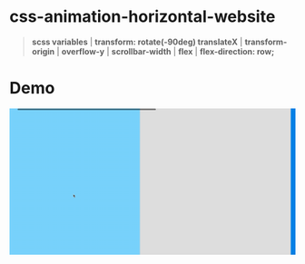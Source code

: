 # css-animation-horizontal-website

> **scss variables** | **transform: rotate(-90deg) translateX** | **transform-origin** | **overflow-y** | **scrollbar-width** | **flex** | **flex-direction: row;**

# Demo
<img src="images/demo.gif" alt="animation-horizontal-website">